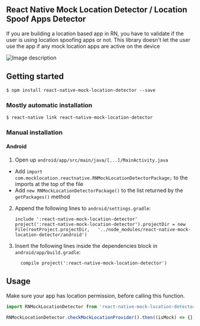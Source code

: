 ## React Native Mock Location Detector / Location Spoof Apps Detector

If you are building a location based app in RN, you have to validate if the user is using location spoofing apps or not. This library doesn't let the user use the app if any mock location apps are active on the device

![Image description](https://i.imgur.com/iT7OpSs.gif)


## Getting started

`$ npm install react-native-mock-location-detector --save`

### Mostly automatic installation

`$ react-native link react-native-mock-location-detector`

### Manual installation


#### Android

1. Open up `android/app/src/main/java/[...]/MainActivity.java`
  - Add `import com.mocklocation.reactnative.RNMockLocationDetectorPackage;` to the imports at the top of the file
  - Add `new RNMockLocationDetectorPackage()` to the list returned by the `getPackages()` method
2. Append the following lines to `android/settings.gradle`:
  	```
  	include ':react-native-mock-location-detector'
  	project(':react-native-mock-location-detector').projectDir = new File(rootProject.projectDir, 	'../node_modules/react-native-mock-location-detector/android')
  	```
3. Insert the following lines inside the dependencies block in `android/app/build.gradle`:
  	```
      compile project(':react-native-mock-location-detector')
  	```


## Usage
Make sure your app has location permission, before calling this function. 

```javascript
import RNMockLocationDetector from 'react-native-mock-location-detector';

RNMockLocationDetector.checkMockLocationProvider().then((isMock) => {}); 
```
  
